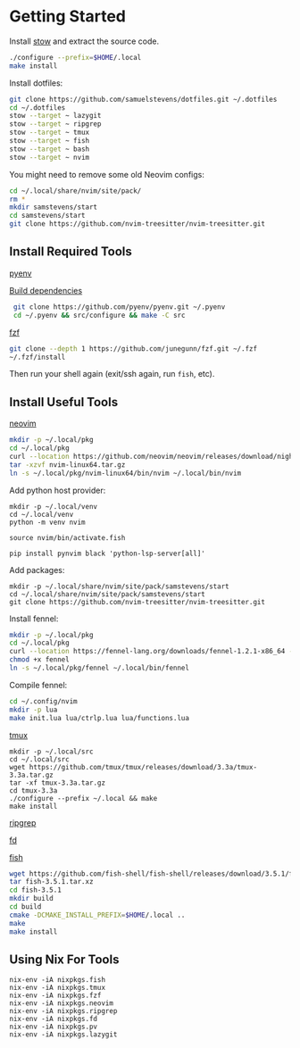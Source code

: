 # Getting Started

Install [stow](https://ftp.gnu.org/gnu/stow/) and extract the source code.

```sh
./configure --prefix=$HOME/.local
make install
```

Install dotfiles:

```sh
git clone https://github.com/samuelstevens/dotfiles.git ~/.dotfiles
cd ~/.dotfiles
stow --target ~ lazygit
stow --target ~ ripgrep
stow --target ~ tmux
stow --target ~ fish
stow --target ~ bash
stow --target ~ nvim
```

You might need to remove some old Neovim configs:

```sh
cd ~/.local/share/nvim/site/pack/
rm *
mkdir samstevens/start
cd samstevens/start
git clone https://github.com/nvim-treesitter/nvim-treesitter.git
```


## Install Required Tools

[pyenv](https://github.com/pyenv/pyenv#basic-github-checkout)

[Build dependencies](https://github.com/pyenv/pyenv/wiki#suggested-build-environment)

```sh
 git clone https://github.com/pyenv/pyenv.git ~/.pyenv
 cd ~/.pyenv && src/configure && make -C src
```

[fzf](https://github.com/junegunn/fzf#using-git)

```sh
git clone --depth 1 https://github.com/junegunn/fzf.git ~/.fzf
~/.fzf/install
```

Then run your shell again (exit/ssh again, run `fish`, etc).

## Install Useful Tools

[neovim](https://github.com/neovim/neovim/releases/)

```sh
mkdir -p ~/.local/pkg
cd ~/.local/pkg
curl --location https://github.com/neovim/neovim/releases/download/nightly/nvim-linux64.tar.gz -o nvim-linux64.tar.gz
tar -xzvf nvim-linux64.tar.gz
ln -s ~/.local/pkg/nvim-linux64/bin/nvim ~/.local/bin/nvim
```

Add python host provider:

```
mkdir -p ~/.local/venv
cd ~/.local/venv
python -m venv nvim

source nvim/bin/activate.fish

pip install pynvim black 'python-lsp-server[all]'
```

Add packages:

```
mkdir -p ~/.local/share/nvim/site/pack/samstevens/start
cd ~/.local/share/nvim/site/pack/samstevens/start
git clone https://github.com/nvim-treesitter/nvim-treesitter.git
```

Install fennel:

```sh
mkdir -p ~/.local/pkg
cd ~/.local/pkg
curl --location https://fennel-lang.org/downloads/fennel-1.2.1-x86_64 -o fennel
chmod +x fennel
ln -s ~/.local/pkg/fennel ~/.local/bin/fennel
```

Compile fennel:

```sh
cd ~/.config/nvim
mkdir -p lua
make init.lua lua/ctrlp.lua lua/functions.lua
```

[tmux](https://github.com/tmux/tmux/wiki/Installing#installing-tmux)

```
mkdir -p ~/.local/src
cd ~/.local/src
wget https://github.com/tmux/tmux/releases/download/3.3a/tmux-3.3a.tar.gz
tar -xf tmux-3.3a.tar.gz
cd tmux-3.3a
./configure --prefix ~/.local && make
make install
```

[ripgrep](https://github.com/BurntSushi/ripgrep/releases/tag/13.0.0)

[fd](https://github.com/sharkdp/fd/releases/tag/v8.4.0)

[fish](https://fishshell.com)

```sh
wget https://github.com/fish-shell/fish-shell/releases/download/3.5.1/fish-3.5.1.tar.xz 
tar fish-3.5.1.tar.xz
cd fish-3.5.1
mkdir build
cd build
cmake -DCMAKE_INSTALL_PREFIX=$HOME/.local ..
make
make install
```

## Using Nix For Tools

```
nix-env -iA nixpkgs.fish
nix-env -iA nixpkgs.tmux
nix-env -iA nixpkgs.fzf
nix-env -iA nixpkgs.neovim
nix-env -iA nixpkgs.ripgrep
nix-env -iA nixpkgs.fd
nix-env -iA nixpkgs.pv
nix-env -iA nixpkgs.lazygit
```

